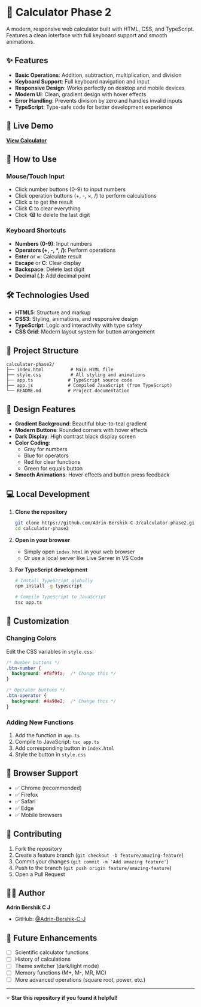 # 🧮 Calculator Phase 2

A modern, responsive web calculator built with HTML, CSS, and TypeScript. Features a clean interface with full keyboard support and smooth animations.

## ✨ Features

- **Basic Operations**: Addition, subtraction, multiplication, and division
- **Keyboard Support**: Full keyboard navigation and input
- **Responsive Design**: Works perfectly on desktop and mobile devices
- **Modern UI**: Clean, gradient design with hover effects
- **Error Handling**: Prevents division by zero and handles invalid inputs
- **TypeScript**: Type-safe code for better development experience

## 🚀 Live Demo

**[View Calculator](https://adrin-bershik-c-j.github.io/calculator-phase2/)**

## 📱 How to Use

### Mouse/Touch Input
- Click number buttons (0-9) to input numbers
- Click operation buttons (+, -, ×, /) to perform calculations
- Click **=** to get the result
- Click **C** to clear everything
- Click **⌫** to delete the last digit

### Keyboard Shortcuts
- **Numbers (0-9)**: Input numbers
- **Operators (+, -, *, /)**: Perform operations
- **Enter** or **=**: Calculate result
- **Escape** or **C**: Clear display
- **Backspace**: Delete last digit
- **Decimal (.)**: Add decimal point

## 🛠️ Technologies Used

- **HTML5**: Structure and markup
- **CSS3**: Styling, animations, and responsive design
- **TypeScript**: Logic and interactivity with type safety
- **CSS Grid**: Modern layout system for button arrangement

## 📁 Project Structure

```
calculator-phase2/
├── index.html          # Main HTML file
├── style.css           # All styling and animations
├── app.ts             # TypeScript source code
├── app.js             # Compiled JavaScript (from TypeScript)
└── README.md          # Project documentation
```

## 🎨 Design Features

- **Gradient Background**: Beautiful blue-to-teal gradient
- **Modern Buttons**: Rounded corners with hover effects
- **Dark Display**: High contrast black display screen
- **Color Coding**: 
  - Gray for numbers
  - Blue for operators
  - Red for clear functions
  - Green for equals button
- **Smooth Animations**: Hover effects and button press feedback

## 💻 Local Development

1. **Clone the repository**
   ```bash
   git clone https://github.com/Adrin-Bershik-C-J/calculator-phase2.git
   cd calculator-phase2
   ```

2. **Open in your browser**
   - Simply open `index.html` in your web browser
   - Or use a local server like Live Server in VS Code

3. **For TypeScript development**
   ```bash
   # Install TypeScript globally
   npm install -g typescript
   
   # Compile TypeScript to JavaScript
   tsc app.ts
   ```

## 🔧 Customization

### Changing Colors
Edit the CSS variables in `style.css`:
```css
/* Number buttons */
.btn-number {
  background: #f8f9fa;  /* Change this */
}

/* Operator buttons */
.btn-operator {
  background: #4a90e2;  /* Change this */
}
```

### Adding New Functions
1. Add the function in `app.ts`
2. Compile to JavaScript: `tsc app.ts`
3. Add corresponding button in `index.html`
4. Style the button in `style.css`

## 📱 Browser Support

- ✅ Chrome (recommended)
- ✅ Firefox
- ✅ Safari
- ✅ Edge
- ✅ Mobile browsers

## 🤝 Contributing

1. Fork the repository
2. Create a feature branch (`git checkout -b feature/amazing-feature`)
3. Commit your changes (`git commit -m 'Add amazing feature'`)
4. Push to the branch (`git push origin feature/amazing-feature`)
5. Open a Pull Request

## 👨‍💻 Author

**Adrin Bershik C J**
- GitHub: [@Adrin-Bershik-C-J](https://github.com/Adrin-Bershik-C-J)

## 🔮 Future Enhancements

- [ ] Scientific calculator functions
- [ ] History of calculations
- [ ] Theme switcher (dark/light mode)
- [ ] Memory functions (M+, M-, MR, MC)
- [ ] More advanced operations (square root, power, etc.)

---

⭐ **Star this repository if you found it helpful!**
